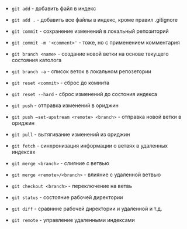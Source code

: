 * `git add` - добавить файл в индекс
* `git add .` - добавить все файлы в индекс, кроме правил .gitignore
* `git commit` - сохранение изменений в локальный репозиторий
* `git commit -m '<comment>'` - тоже, но с применением комментария
* `git branch <name>` - создание новой ветки на основе текущего состояния католога
* `git branch -a` - список веток в локальном репозетории
* `git reset <commit>` - сброс до комиита
* `git reset --hard` - сброс изменений до состония индекса
* `git push` - отправка изменений в ориджин
* `git push —set-upstream <remote> <branch>` - отправка новой ветки в ориджин
* `git pull` - вытягивание изменений из ориджин
* `git fetch` - синхронизация информации о ветвях в удаленных индексах
* `git merge <branch>` - слияние с ветвью
* `git merge <remote>/<branch>` - влияние с удаленной ветвью

* `git checkout <branch>` - переключение на ветвь
* `git status` - состояние рабочей директории
* `git diff` - сравнине рабочей директории и удаленной и т.д.
* `git remote` - управление удаленными индексами